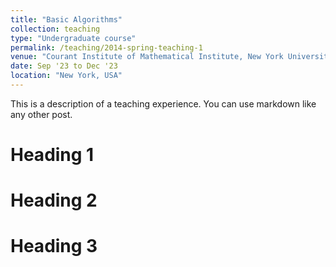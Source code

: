 ```yaml
---
title: "Basic Algorithms"
collection: teaching
type: "Undergraduate course"
permalink: /teaching/2014-spring-teaching-1
venue: "Courant Institute of Mathematical Institute, New York University, Computer Science Department"
date: Sep '23 to Dec '23
location: "New York, USA"
---
```


This is a description of a teaching experience. You can use markdown like any other post.

Heading 1
======

Heading 2
======

Heading 3
======

